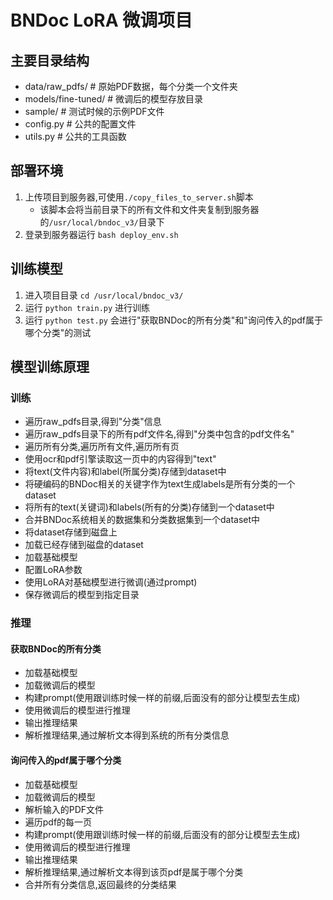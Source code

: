 # BNDoc LoRA 微调项目

## 主要目录结构
- data/raw_pdfs/         # 原始PDF数据，每个分类一个文件夹
- models/fine-tuned/  # 微调后的模型存放目录
- sample/ # 测试时候的示例PDF文件
- config.py # 公共的配置文件
- utils.py # 公共的工具函数

## 部署环境
1. 上传项目到服务器,可使用`./copy_files_to_server.sh`脚本
   - 该脚本会将当前目录下的所有文件和文件夹复制到服务器的`/usr/local/bndoc_v3/`目录下
2. 登录到服务器运行 `bash deploy_env.sh`
## 训练模型
1. 进入项目目录 `cd /usr/local/bndoc_v3/`
2. 运行 `python train.py` 进行训练
3. 运行 `python test.py` 会进行"获取BNDoc的所有分类"和"询问传入的pdf属于哪个分类"的测试


## 模型训练原理

### 训练
* 遍历raw_pdfs目录,得到"分类"信息
* 遍历raw_pdfs目录下的所有pdf文件名,得到"分类中包含的pdf文件名"
* 遍历所有分类,遍历所有文件,遍历所有页
* 使用ocr和pdf引擎读取这一页中的内容得到"text"
* 将text(文件内容)和label(所属分类)存储到dataset中
* 将硬编码的BNDoc相关的关键字作为text生成labels是所有分类的一个dataset
* 将所有的text(关键词)和labels(所有的分类)存储到一个dataset中
* 合并BNDoc系统相关的数据集和分类数据集到一个dataset中
* 将dataset存储到磁盘上
* 加载已经存储到磁盘的dataset
* 加载基础模型
* 配置LoRA参数
* 使用LoRA对基础模型进行微调(通过prompt)
* 保存微调后的模型到指定目录
### 推理
#### 获取BNDoc的所有分类
* 加载基础模型
* 加载微调后的模型
* 构建prompt(使用跟训练时候一样的前缀,后面没有的部分让模型去生成)
* 使用微调后的模型进行推理
* 输出推理结果
* 解析推理结果,通过解析文本得到系统的所有分类信息

#### 询问传入的pdf属于哪个分类
* 加载基础模型
* 加载微调后的模型
* 解析输入的PDF文件
* 遍历pdf的每一页
* 构建prompt(使用跟训练时候一样的前缀,后面没有的部分让模型去生成)
* 使用微调后的模型进行推理
* 输出推理结果
* 解析推理结果,通过解析文本得到该页pdf是属于哪个分类
* 合并所有分类信息,返回最终的分类结果